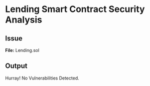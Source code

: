 # Lending Smart Contract Security Analysis

## Issue
**File:** Lending.sol


## Output

Hurray! No Vulnerabilities Detected.

